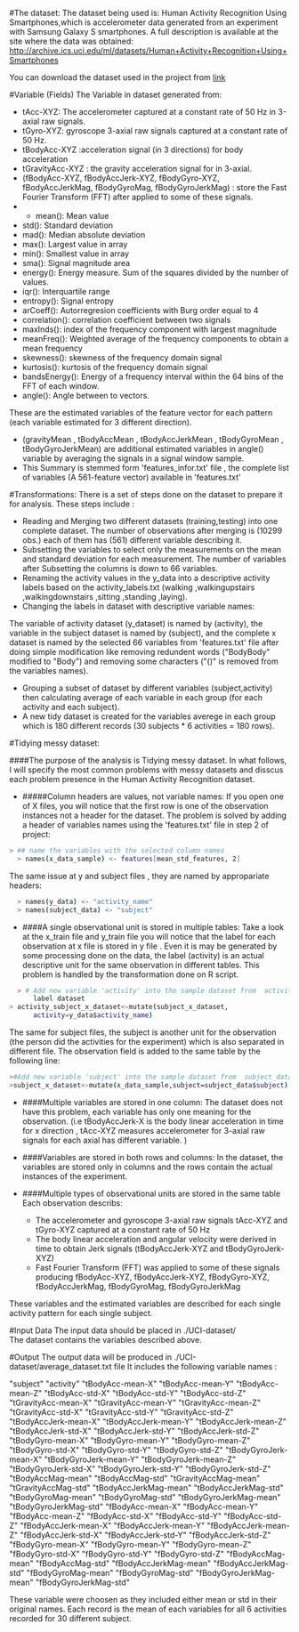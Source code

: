 #The dataset:
The dataset being used is: Human Activity Recognition Using Smartphones,which is accelerometer data generated from an experiment with Samsung Galaxy S smartphones.
A full description is available at the site where the data was obtained: 
http://archive.ics.uci.edu/ml/datasets/Human+Activity+Recognition+Using+Smartphones

You can download the dataset used in the project from [link]

#Variable (Fields)
The Variable in dataset generated from:
- tAcc-XYZ: The accelerometer captured at a constant rate of 50 Hz in 3-axial raw signals.
- tGyro-XYZ: gyroscope 3-axial raw signals captured at a constant rate of 50 Hz.
- tBodyAcc-XYZ :acceleration signal (in 3 directions) for body acceleration
- tGravityAcc-XYZ : the gravity acceleration signal for in 3-axial.
- (fBodyAcc-XYZ, fBodyAccJerk-XYZ, fBodyGyro-XYZ, fBodyAccJerkMag, fBodyGyroMag, fBodyGyroJerkMag) : store the Fast Fourier Transform (FFT)  after applied to some of these signals.
-  - mean(): Mean value
 - std(): Standard deviation
 - mad(): Median absolute deviation 
  - max(): Largest value in array
  - min(): Smallest value in array
  - sma(): Signal magnitude area
   - energy(): Energy measure. Sum of the squares divided by the number of values. 
   - iqr(): Interquartile range 
  - entropy(): Signal entropy
   - arCoeff(): Autorregresion coefficients with Burg order equal to 4
   - correlation(): correlation coefficient between two signals
   - maxInds(): index of the frequency component with largest magnitude
   - meanFreq(): Weighted average of the frequency components to obtain a mean frequency
  - skewness(): skewness of the frequency domain signal 
  - kurtosis(): kurtosis of the frequency domain signal 
   - bandsEnergy(): Energy of a frequency interval within the 64 bins of the FFT of each window.
  - angle(): Angle between to vectors.
  
 These are  the estimated variables of the feature vector for each pattern (each variable estimated for 3 different direction).
- (gravityMean
 , tBodyAccMean
 , tBodyAccJerkMean
 , tBodyGyroMean
,  tBodyGyroJerkMean) are additional estimated variables in angle() variable by averaging the signals in a signal window sample.
- This Summary is stemmed form 'features_infor.txt' file , the complete list of variables (A 561-feature vector) available in 'features.txt'


#Transformations:
  There is a set of steps done on the dataset to prepare it for analysis. These steps include :
  - Reading and Merging two different datasets (training,testing) into one complete dataset. The number of observations after merging is (10299 obs.) each of them has (561) different variable describing it.
  - Subsetting the variables to select only the measurements on the mean and standard    deviation for each measurement. The number of variables after Subsetting the   columns is down to 66 variables.
  - Renaming the activity values in the y_data into a descriptive activity labels based on the activity_labels.txt (walking ,walkingupstairs ,walkingdownstairs ,sitting ,standing ,laying).
  - Changing the labels in  dataset with descriptive variable names: 
  
  The variable of activity dataset (y_dataset) is named by (activity), the variable in the subject dataset is named by (subject), and the complete x dataset is named by the selected 66 variables from 'features.txt' file after doing simple modification like removing redundent words ("BodyBody" modified to "Body") and removing some characters ("()" is removed from the variables names).

  - Grouping a subset of dataset by different variables (subject,activity) then    calculating average of each variable in each group (for each activity and each subject).
  - A new tidy dataset is created for the variables averege in each group which is 180 different records (30 subjects * 6 activities = 180 rows).

#Tidying messy dataset:
  
####The purpose of the analysis is Tidying messy dataset. In what follows, I will specify the most common problems with messy datasets and disscus each problem presence  in the Human Activity Recognition dataset.

  - #####Column headers are values, not variable names:
   If you open one of X files, you will notice that the first row is one of the observation instances not a header for the dataset. The problem is solved by adding a header of variables names using the 'features.txt' file in step 2 of project:
```sh
> ## name the variables with the selected column names
  > names(x_data_sample) <- features[mean_std_features, 2]
``` 
The same issue at y and subject files , they are named by appropariate headers:
```sh
  > names(y_data) <- "activity_name"
  > names(subject_data) <- "subject"
``` 

  - ####A single observational unit is stored in multiple tables:
  Take a look at the x_train file and y_train file you will notice that the label for each observation at x file is stored in y file . Even it is may be generated by some processing done on the data, the label (activity)  is an actual descriptive unit for the same observation in different tables. This problem is handled by the transformation done on R script.

```sh
  > # Add new variable 'activity' into the sample dataset from  activity_name of 
      label dataset
> activity_subject_x_dataset<-mutate(subject_x_dataset,
      activity=y_data$activity_name)
```
The same for subject files, the subject is another unit for the observation (the person did the activities for the experiment) which is also separated in different file. The observation field is added to the same table by the following line:

```sh
>#Add new variable 'subject' into the sample dataset from  subject_data
>subject_x_dataset<-mutate(x_data_sample,subject=subject_data$subject)

```
  - ####Multiple variables are stored in one column:
  The dataset does not have this problem, each variable has only one meaning for the observation. (i.e tBodyAccJerk-X is the body linear acceleration in time for x direction , tAcc-XYZ measures accelerometer for 3-axial raw signals for each axial has different variable. )

  - ####Variables are stored in both rows and columns:
  In the dataset, the variables are stored only in columns and the rows contain the actual instances of the experiment. 
  - ####Multiple types of observational units are stored in the same table
    Each observation describs: 
    - The accelerometer and gyroscope 3-axial raw signals tAcc-XYZ and tGyro-XYZ captured at a constant rate of 50 Hz
    - The body linear acceleration and angular velocity were derived in time to obtain Jerk signals  (tBodyAccJerk-XYZ and tBodyGyroJerk-XYZ)
    - Fast Fourier Transform (FFT) was applied to some of these signals producing 
fBodyAcc-XYZ, fBodyAccJerk-XYZ, fBodyGyro-XYZ, fBodyAccJerkMag, fBodyGyroMag, fBodyGyroJerkMag
 
   These variables and the estimated variables are described for each single activity pattern for each single subject.

#Input Data 
The input data should be placed in ./UCI-dataset/  
The dataset contains the variables described above.

#Output
The output data will be produced in ./UCI-dataset/average_dataset.txt file 
It includes the following variable names :

"subject" "activity" "tBodyAcc-mean-X" "tBodyAcc-mean-Y" "tBodyAcc-mean-Z" "tBodyAcc-std-X" "tBodyAcc-std-Y" "tBodyAcc-std-Z" "tGravityAcc-mean-X" "tGravityAcc-mean-Y" "tGravityAcc-mean-Z" "tGravityAcc-std-X" "tGravityAcc-std-Y" "tGravityAcc-std-Z" "tBodyAccJerk-mean-X" "tBodyAccJerk-mean-Y" "tBodyAccJerk-mean-Z" "tBodyAccJerk-std-X" "tBodyAccJerk-std-Y" "tBodyAccJerk-std-Z" "tBodyGyro-mean-X" "tBodyGyro-mean-Y" "tBodyGyro-mean-Z" "tBodyGyro-std-X" "tBodyGyro-std-Y" "tBodyGyro-std-Z" "tBodyGyroJerk-mean-X" "tBodyGyroJerk-mean-Y" "tBodyGyroJerk-mean-Z" "tBodyGyroJerk-std-X" "tBodyGyroJerk-std-Y" "tBodyGyroJerk-std-Z" "tBodyAccMag-mean" "tBodyAccMag-std" "tGravityAccMag-mean" "tGravityAccMag-std" "tBodyAccJerkMag-mean" "tBodyAccJerkMag-std" "tBodyGyroMag-mean" "tBodyGyroMag-std" "tBodyGyroJerkMag-mean" "tBodyGyroJerkMag-std" "fBodyAcc-mean-X" "fBodyAcc-mean-Y" "fBodyAcc-mean-Z" "fBodyAcc-std-X" "fBodyAcc-std-Y" "fBodyAcc-std-Z" "fBodyAccJerk-mean-X" "fBodyAccJerk-mean-Y" "fBodyAccJerk-mean-Z" "fBodyAccJerk-std-X" "fBodyAccJerk-std-Y" "fBodyAccJerk-std-Z" "fBodyGyro-mean-X" "fBodyGyro-mean-Y" "fBodyGyro-mean-Z" "fBodyGyro-std-X" "fBodyGyro-std-Y" "fBodyGyro-std-Z" "fBodyAccMag-mean" "fBodyAccMag-std" "fBodyAccJerkMag-mean" "fBodyAccJerkMag-std" "fBodyGyroMag-mean" "fBodyGyroMag-std" "fBodyGyroJerkMag-mean" "fBodyGyroJerkMag-std"

These variable were choosen as they included either mean or std in their original names. Each record is the mean of each variables for all 6 activities recorded for 30 different subject.


[link]:https://d396qusza40orc.cloudfront.net/getdata%2Fprojectfiles%2FUCI%20HAR%20Dataset.zip 

